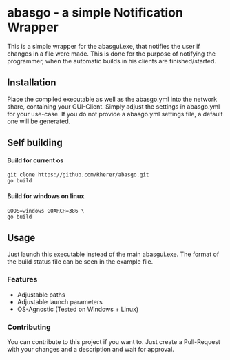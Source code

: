 # abasgo - a simple Notification Wrapper

This is a simple wrapper for the abasgui.exe, that notifies the user if changes in a file were made.
This is done for the purpose of notifying the programmer, when the automatic builds in his clients are finished/started.

## Installation

Place the compiled executable as well as the abasgo.yml into the network share, containing your GUI-Client.
Simply adjust the settings in abasgo.yml for your use-case.
If you do not provide a abasgo.yml settings file, a default one will be generated.

## Self building

#### Build for current os

```
git clone https://github.com/Rherer/abasgo.git
go build 
```

#### Build for windows on linux

```
GOOS=windows GOARCH=386 \
go build
```

## Usage

Just launch this executable instead of the main abasgui.exe.
The format of the build status file can be seen in the example file.

### Features

- Adjustable paths
- Adjustable launch parameters
- OS-Agnostic (Tested on Windows + Linux)

### Contributing

You can contribute to this project if you want to.
Just create a Pull-Request with your changes and a description and wait for approval.